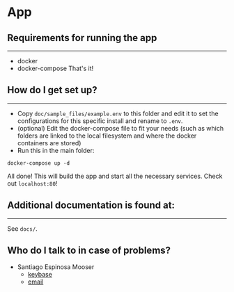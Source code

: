 # App #

## Requirements for running the app
---
* docker
* docker-compose
That's it!

## How do I get set up? ##
---
* Copy `doc/sample_files/example.env` to this folder and edit it to set the configurations for this specific install and rename to `.env`.
* (optional) Edit the docker-compose file to fit your needs (such as which folders are linked to the local filesystem and where the docker containers are stored)
* Run this in the main folder:
```
docker-compose up -d
```
All done! This will build the app and start all the necessary services. Check out `localhost:80`!


## Additional documentation is found at:
---
See `docs/`.


## Who do I talk to in case of problems? ##

* Santiago Espinosa Mooser
  * [keybase](https://keybase.io/santiagoespinosa)
  * [email](santiago.mooser@pm.me)